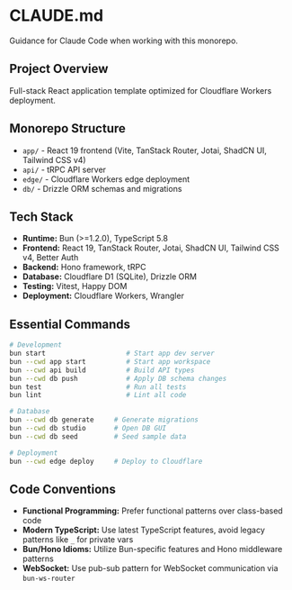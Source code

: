 # CLAUDE.md

Guidance for Claude Code when working with this monorepo.

## Project Overview

Full-stack React application template optimized for Cloudflare Workers deployment.

## Monorepo Structure

- `app/` - React 19 frontend (Vite, TanStack Router, Jotai, ShadCN UI, Tailwind CSS v4)
- `api/` - tRPC API server
- `edge/` - Cloudflare Workers edge deployment
- `db/` - Drizzle ORM schemas and migrations

## Tech Stack

- **Runtime:** Bun (>=1.2.0), TypeScript 5.8
- **Frontend:** React 19, TanStack Router, Jotai, ShadCN UI, Tailwind CSS v4, Better Auth
- **Backend:** Hono framework, tRPC
- **Database:** Cloudflare D1 (SQLite), Drizzle ORM
- **Testing:** Vitest, Happy DOM
- **Deployment:** Cloudflare Workers, Wrangler

## Essential Commands

```bash
# Development
bun start                    # Start app dev server
bun --cwd app start          # Start app workspace
bun --cwd api build          # Build API types
bun --cwd db push            # Apply DB schema changes
bun test                     # Run all tests
bun lint                     # Lint all code

# Database
bun --cwd db generate     # Generate migrations
bun --cwd db studio       # Open DB GUI
bun --cwd db seed         # Seed sample data

# Deployment
bun --cwd edge deploy     # Deploy to Cloudflare
```

## Code Conventions

- **Functional Programming:** Prefer functional patterns over class-based code
- **Modern TypeScript:** Use latest TypeScript features, avoid legacy patterns like `_` for private vars
- **Bun/Hono Idioms:** Utilize Bun-specific features and Hono middleware patterns
- **WebSocket:** Use pub-sub pattern for WebSocket communication via `bun-ws-router`
